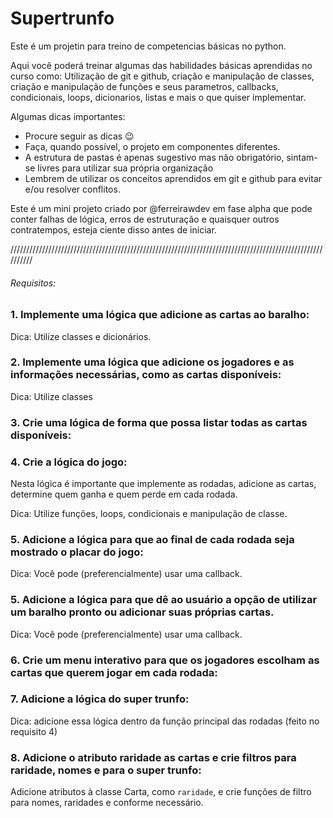 # Supertrunfo

Este é um projetin para treino de competencias básicas no python.

Aqui você poderá treinar algumas das habilidades básicas aprendidas no curso como: Utilização de git e github, criação e manipulação de classes, criação e manipulação de funções e seus parametros, callbacks, condicionais, loops, dicionarios, listas e mais o que quiser implementar.

Algumas dicas importantes:

- Procure seguir as dicas 😉
- Faça, quando possível, o projeto em componentes diferentes.
- A estrutura de pastas é apenas sugestivo mas não obrigatório, sintam-se livres para utilizar sua própria organização
- Lembrem de utilizar os conceitos aprendidos em git e github para evitar e/ou resolver conflitos.

Este é um mini projeto criado por @ferreirawdev em fase alpha que pode conter falhas de lógica, erros de estruturação e quaisquer outros contratempos, esteja ciente disso antes de iniciar.

//////////////////////////////////////////////////////////////////////////////////////////////////////////

###### Requisitos:

### 1. Implemente uma lógica que adicione as cartas ao baralho:

Dica: Utilize classes e dicionários.

### 2. Implemente uma lógica que adicione os jogadores e as informações necessárias, como as cartas disponíveis:

Dica: Utilize classes

### 3. Crie uma lógica de forma que possa listar todas as cartas disponíveis:

### 4. Crie a lógica do jogo:

Nesta lógica é importante que implemente as rodadas, adicione as cartas, determine quem ganha e quem perde em cada rodada.

Dica: Utilize funções, loops, condicionais e manipulação de classe.

### 5. Adicione a lógica para que ao final de cada rodada seja mostrado o placar do jogo:

Dica: Você pode (preferencialmente) usar uma callback.

### 5. Adicione a lógica para que dê ao usuário a opção de utilizar um baralho pronto ou adicionar suas próprias cartas.

Dica: Você pode (preferencialmente) usar uma callback.

### 6. Crie um menu interativo para que os jogadores escolham as cartas que querem jogar em cada rodada:

### 7. Adicione a lógica do super trunfo:

Dica: adicione essa lógica dentro da função principal das rodadas (feito no requisito 4)

### 8. Adicione o atributo raridade as cartas e crie filtros para raridade, nomes e para o super trunfo:

Adicione atributos à classe Carta, como `raridade`, e crie funções de filtro para nomes, raridades e conforme necessário.
